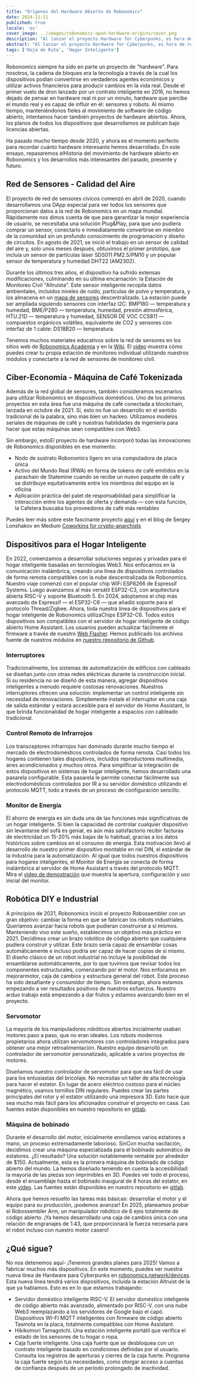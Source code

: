 ```yaml
---
title: "Orígenes del Hardware Abierto de Robonomics"
date: 2024-11-11
published: true
locale: 'es'
cover_image: ../images/robonomics-open-hardware-origins/cover.png
description: "Al lanzar el proyecto Hardware for Cyberpunks, es hora de reflexionar sobre nuestro viaje en el hardware desde 2020. Este ensayo explorará el movimiento de hardware abierto de Robonomics."
abstract: "Al lanzar el proyecto Hardware for Cyberpunks, es hora de reflexionar sobre nuestro viaje en el hardware desde 2020. Este ensayo explorará el movimiento de hardware abierto de Robonomics."
tags: ['Hoja de Ruta', 'Hogar Inteligente']
---
```


Robonomics siempre ha sido en parte un proyecto de "hardware". Para nosotros, la cadena de bloques era la tecnología a través de la cual los dispositivos podían convertirse en verdaderos agentes económicos y utilizar activos financieros para producir cambios en la vida real. Desde el primer vuelo de dron lanzado por un contrato inteligente en 2016, no hemos dejado de pensar en hardware real ni por un minuto, hardware que percibe el mundo real y es capaz de influir en él: sensores y robots. Al mismo tiempo, manteniéndonos fieles al movimiento de software de código abierto, intentamos hacer también proyectos de hardware abiertos. Ahora, los planos de todos los dispositivos que desarrollamos se publican bajo licencias abiertas.

Ha pasado mucho tiempo desde 2020, y ahora es el momento perfecto para recordar cuánto hardware interesante hemos desarrollado. En este ensayo, repasaremos elHistoria del movimiento de hardware abierto en Robonomics y los desarrollos más interesantes del pasado, presente y futuro.

## Red de Sensores - Calidad del Aire

El proyecto de red de sensores cívicos comenzó en abril de 2020, cuando desarrollamos una DApp especial para ver todos los sensores que proporcionan datos a la red de Robonomics en un mapa mundial. Rápidamente nos dimos cuenta de que para garantizar la mejor experiencia de usuario, se necesitaba una solución Plug&Play, para que uno pudiera comprar un sensor, conectarlo e inmediatamente convertirse en miembro de la comunidad sin un profundo conocimiento de programación y diseño de circuitos. En agosto de 2021, se inició el trabajo en un sensor de calidad del aire y, solo unos meses después, obtuvimos el primer prototipo, que incluía un sensor de partículas láser SDS011 PM2.5/PM10 y un popular sensor de temperatura y humedad DHT22 (AM2302).

<rb-image zoom src="./images/robonomics-open-hardware-origins/air-quality-station.jpg" alt="Hardware de Red de Sensores de Calidad del Aire" />

Durante los últimos tres años, el dispositivo ha sufrido extensas modificaciones, culminando en su última encarnación: la Estación de Monitoreo Civil "Altruista". Este sensor inteligente recopila datos ambientales, incluidos niveles de ruido, partículas de polvo y temperatura, y los almacena en un [mapa de sensores](https://sensors.social/) descentralizado. La estación puede ser ampliada siguiendo sensores con interfaz I2C: BMP180 — temperatura y humedad, BME/P280 — temperatura, humedad, presión atmosférica, HTU.21D — temperatura y humedad, SENSOR DE VOC CCS811 — compuestos orgánicos volátiles, equivalente de CO2 y sensores con interfaz de 1 cable: DS18B20 — temperatura.

<rb-image zoom src="./images/robonomics-open-hardware-origins/altruist-hq.jpg" alt="Estación de Aire Altruista" />

Tenemos muchos materiales educativos sobre la red de sensores en los sitios web de [Robonomics Academia](https://robonomics.academy/es/learn/sensors-connectivity-course/overview/) y en la [Wiki](https://wiki.robonomics.network/docs/sds-sensor-connect/). El [video](https://www.youtube.com/watch?v=OdTd1sacCso) muestra cómo puedes crear tu propia estación de monitoreo individual utilizando nuestros módulos y conectarte a la red de sensores de monitoreo civil.

## Ciber-Economía - Máquina de Café Tokenizada

Además de la red global de sensores, también consideramos escenarios para utilizar Robonomics en dispositivos domésticos. Uno de los primeros proyectos en esta área fue una máquina de café conectada a blockchain, lanzada en octubre de 2021. Sí, esto no fue un desarrollo en el sentido tradicional de la palabra, sino más bien un hackeo. Utilizamos modelos seriales de máquinas de café y nuestras habilidades de ingeniería para hacer que estas máquinas sean compatibles con Web3.

<rb-image zoom src="./images/robonomics-open-hardware-origins/robonomics-coffee-maker.jpg" alt="robonomics-coffee-maker" />

Sin embargo, estoEl proyecto de hardware incorporó todas las innovaciones de Robonomics disponibles en ese momento:

- Nodo de sustrato Robonomics ligero en una computadora de placa única
- Activo del Mundo Real (RWA) en forma de tokens de café emitidos en la parachain de Statemine cuando se recibe un nuevo paquete de café y se distribuye equitativamente entre los miembros del equipo en la oficina
- Aplicación práctica del palet de responsabilidad para simplificar la interacción entre los agentes de oferta y demanda — con esta función, la Cafetera buscaba los proveedores de café más rentables

Puedes leer más sobre este fascinante proyecto [aquí](https://robonomics.network/cases/blockchain-coffee-machine/) y en el blog de Sergey Lonshakov en Medium [Coworking for crypto-anarchists](https://blog.aira.life/coworking-for-crypto-anarchists-p1-5ebecb252f2d)

## Dispositivos para el Hogar Inteligente

En 2022, comenzamos a desarrollar soluciones seguras y privadas para el hogar inteligente basadas en tecnologías Web3. Nos enfocamos en la comunicación inalámbrica, creando una línea de dispositivos controlados de forma remota compatibles con la nube descentralizada de Robonomics. Nuestro viaje comenzó con el popular chip WiFi ESP8266 de Espressif Systems. Luego avanzamos al más versátil ESP32-C3, con arquitectura abierta RISC-V y soporte Bluetooth 5. En 2024, adoptamos el chip más avanzado de Espressif — el ESP32-C6 — que añadió soporte para el protocolo Thread/Zigbee. Ahora, toda nuestra línea de dispositivos para el hogar inteligente de Robonomics utilizaChips ESP32-C6. Todos estos dispositivos son compatibles con el servidor de hogar inteligente de código abierto Home Assistant. Los usuarios pueden actualizar fácilmente el firmware a través de nuestro [Web Flasher](https://webflasher.robonomics.network/). Hemos publicado los archivos fuente de nuestros módulos en [nuestro repositorio de Github](https://github.com/airalab/hardware).

### Interruptores

Tradicionalmente, los sistemas de automatización de edificios con cableado se diseñan junto con otras redes eléctricas durante la construcción inicial. Si su residencia no se diseñó de esta manera, agregar dispositivos inteligentes a menudo requiere costosas renovaciones. Nuestros interruptores ofrecen una solución: implementar un control inteligente sin necesidad de renovaciones. Simplemente instale el interruptor en una caja de salida estándar y estará accesible para el servidor de Home Assistant, lo que brinda funcionalidad de hogar inteligente a espacios con cableado tradicional.

<rb-image zoom src="./images/robonomics-open-hardware-origins/2-gang-switch.jpg" alt="" />

### Control Remoto de Infrarrojos

Los transceptores infrarrojos han dominado durante mucho tiempo el mercado de electrodomésticos controlados de forma remota. Casi todos los hogares contienen tales dispositivos, incluidos reproductores multimedia, aires acondicionados y muchos otros. Para simplificar la integración de estos dispositivos en sistemas de hogar inteligente, hemos desarrollado una pasarela configurable. Esta pasarela le permite conectar fácilmente sus electrodomésticos controlados por IR a su servidor doméstico utilizando el protocolo MQTT, todo a través de un proceso de configuración sencillo.

<rb-image zoom src="./images/robonomics-open-hardware-origins/ir-remote-control.jpg" alt="Control Remoto de Infrarrojos" />

### Monitor de Energía

El ahorro de energía es sin duda una de las funciones más significativas de un hogar inteligente. Si bien la capacidad de controlar cualquier dispositivo sin levantarse del sofá es genial, es aún más satisfactorio recibir facturas de electricidad un 15-20% más bajas de lo habitual, gracias a los datos históricos sobre cambios en el consumo de energía. Esta motivación llevó al desarrollo de nuestro primer dispositivo montable en riel DIN, el estándar de la industria para la automatización. Al igual que todos nuestros dispositivos para hogares inteligentes, el Monitor de Energía se conecta de forma inalámbrica al servidor de Home Assistant a través del protocolo MQTT. Mira el [video de demostración](https://www.youtube.com/watch?v=xtXIsORJGP0) que muestra la apertura, configuración y uso inicial del monitor.

<rb-image zoom src="./images/robonomics-open-hardware-origins/energy-monitor.jpg" alt="Monitor de Energía" />


## Robótica DIY e Industrial

A principios de 2021, Robonomics inició el proyecto Robossembler con un gran objetivo: cambiar la forma en que se fabrican los robots industriales. Queríamos avanzar hacia robots que pudieran construirse a sí mismos. Manteniendo vivo este sueño, establecimos un objetivo más práctico en 2021. Decidimos crear un brazo robótico de código abierto que cualquiera pudiera construir y utilizar. Este brazo sería capaz de ensamblar cosas automáticamente e incluso podría ser capaz de hacer copias de sí mismo. El diseño clásico de un robot industrial no incluye la posibilidad de ensamblarse automáticamente, por lo que tuvimos que revisar todos los componentes estructurales, comenzando por el motor. Nos enfocamos en mejorarmotor, caja de cambios y estructura general del robot. Este proceso ha sido desafiante y consumidor de tiempo. Sin embargo, ahora estamos empezando a ver resultados positivos de nuestros esfuerzos. Nuestro arduo trabajo está empezando a dar frutos y estamos avanzando bien en el proyecto.

### Servomotor

La mayoría de los manipuladores robóticos abiertos inicialmente usaban motores paso a paso, que no eran ideales. Los robots modernos propietarios ahora utilizan servomotores con controladores integrados para obtener una mejor retroalimentación. Nuestro equipo desarrolló un controlador de servomotor personalizado, aplicable a varios proyectos de motores.

<rb-image zoom src="./images/robonomics-open-hardware-origins/robossembler-servo-reducer-exploding-view-01.jpg" alt="Vista en explosión del servomotor Robossembler" />

<rb-image zoom src="./images/robonomics-open-hardware-origins/servo.jpg" alt="Servomotor Robossembler" />

Diseñamos nuestro controlador de servomotor para que sea fácil de usar para los entusiastas del bricolaje. No necesitas un taller de alta tecnología para hacer el estator. En lugar de acero eléctrico costoso para el núcleo magnético, usamos tornillos DIN regulares. Puedes crear las partes principales del rotor y el estator utilizando una impresora 3D. Esto hace que sea mucho más fácil para los aficionados construir el proyecto en casa. Las fuentes están disponibles en nuestro repositorio en [gitlab](https://gitlab.com/robossembler/servo).

### Máquina de bobinado

Durante el desarrollo del motor, inicialmente enrollamos varios estatores a mano, un proceso extremadamente laborioso. SinCon mucha vacilación, decidimos crear una máquina especializada para el bobinado automático de estatores. ¿El resultado? Una solución notablemente rentable por alrededor de $150. Actualmente, esta es la primera máquina de bobinado de código abierto del mundo. La hemos diseñado teniendo en cuenta la accesibilidad: la mayoría de las piezas son imprimibles en 3D. Puedes ver todo el proceso, desde el ensamblaje hasta el bobinado inaugural de 8 horas del estator, en este [video](https://youtu.be/5glGYkbpT6w?si=H6iFg7i56K8elXjw). Las fuentes están disponibles en nuestro repositorio en [gitlab](https://gitlab.com/robossembler/cnc/motor-wire-winder).

<rb-image zoom src="./images/robonomics-open-hardware-origins/winder.jpg" alt="Motor Wire Winder" />

Ahora que hemos resuelto las tareas más básicas: desarrollar el motor y el equipo para su producción, ¡podemos avanzar! En 2025, planeamos probar el Robossembler Arm, un manipulador robótico de 6 ejes totalmente de código abierto. ¡Ya hemos desarrollado una caja de cambios única con una relación de engranajes de 1:43, que proporcionará la fuerza necesaria para el robot incluso con nuestro motor casero!

<rb-image zoom src="./images/robonomics-open-hardware-origins/robossembler-arm.jpg" alt="Robossembler Arm" />

## ¿Qué sigue?

No nos detenemos aquí- ¡Tenemos grandes planes para 2025! Vamos a fabricar muchos más dispositivos. En este momento, puedes ver nuestra nueva línea de Hardware para Cyberpunks en [robonomics.network/devices](https://robonomics.network/devices/). Esta nueva línea tendrá varios dispositivos, incluida la estación Altruist de la que ya hablamos. Esto es en lo que estamos trabajando:

- Servidor doméstico inteligente RISC-V. El servidor doméstico inteligente de código abierto más avanzado, alimentado por RISC-V, con una nube Web3 reemplazando a los servidores de Google bajo el capó. Dispositivos WI-FI MQTT inteligentes con firmware de código abierto Tasmota en la placa, totalmente compatibles con Home Assistant.
- Hikikomori Tamagotchi. Una estación inteligente portátil que verifica el estado de los sensores de tu hogar o ropa.
- Caja fuerte inteligente. Una caja fuerte que se desbloquea con un contrato inteligente basado en condiciones definidas por el usuario. Consulta los registros de aperturas y cierres de la caja fuerte. Programa la caja fuerte según tus necesidades, como otorgar acceso a cuentas de confianza después de un período prolongado de inactividad.